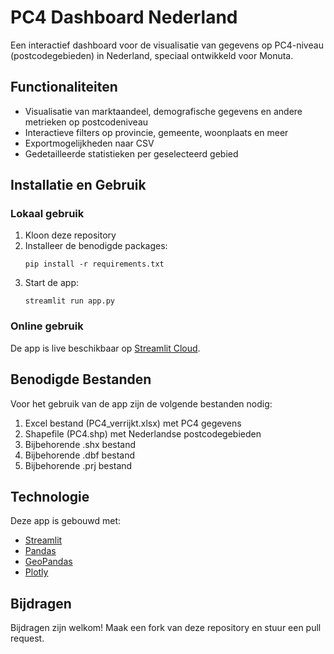 # PC4 Dashboard Nederland

Een interactief dashboard voor de visualisatie van gegevens op PC4-niveau (postcodegebieden) in Nederland, speciaal ontwikkeld voor Monuta.

## Functionaliteiten

- Visualisatie van marktaandeel, demografische gegevens en andere metrieken op postcodeniveau
- Interactieve filters op provincie, gemeente, woonplaats en meer
- Exportmogelijkheden naar CSV
- Gedetailleerde statistieken per geselecteerd gebied

## Installatie en Gebruik

### Lokaal gebruik

1. Kloon deze repository
2. Installeer de benodigde packages:
   ```
   pip install -r requirements.txt
   ```
3. Start de app:
   ```
   streamlit run app.py
   ```

### Online gebruik

De app is live beschikbaar op [Streamlit Cloud](https://your-streamlit-cloud-url.streamlit.app).

## Benodigde Bestanden

Voor het gebruik van de app zijn de volgende bestanden nodig:
1. Excel bestand (PC4_verrijkt.xlsx) met PC4 gegevens
2. Shapefile (PC4.shp) met Nederlandse postcodegebieden
3. Bijbehorende .shx bestand
4. Bijbehorende .dbf bestand
5. Bijbehorende .prj bestand

## Technologie

Deze app is gebouwd met:
- [Streamlit](https://streamlit.io/)
- [Pandas](https://pandas.pydata.org/)
- [GeoPandas](https://geopandas.org/)
- [Plotly](https://plotly.com/)

## Bijdragen

Bijdragen zijn welkom! Maak een fork van deze repository en stuur een pull request.